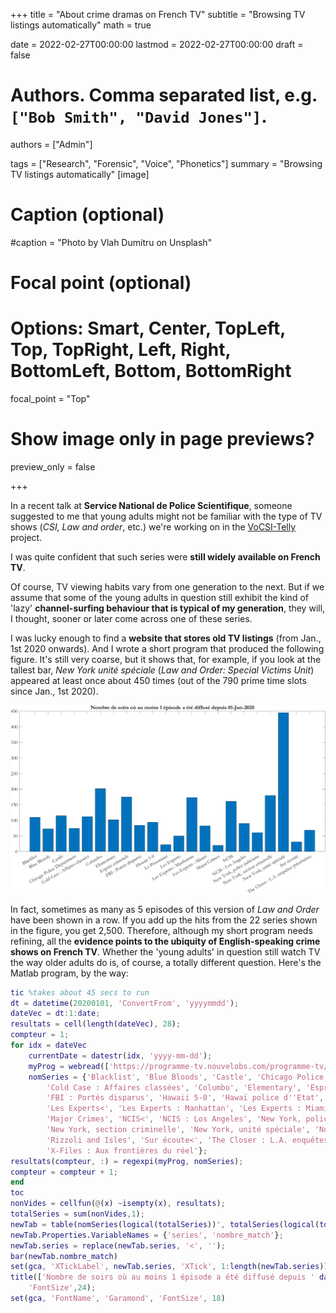 +++
title = "About crime dramas on French TV"
subtitle = "Browsing TV listings automatically"
math = true

date = 2022-02-27T00:00:00
lastmod = 2022-02-27T00:00:00
draft = false


# Authors. Comma separated list, e.g. `["Bob Smith", "David Jones"]`.
authors = ["Admin"]

tags = ["Research", "Forensic", "Voice", "Phonetics"]
summary = "Browsing TV listings automatically"
[image]
  # Caption (optional)
  #caption = "Photo by Vlah Dumitru on Unsplash"

  # Focal point (optional)
  # Options: Smart, Center, TopLeft, Top, TopRight, Left, Right, BottomLeft, Bottom, BottomRight
  focal_point = "Top"

  # Show image only in page previews?
  preview_only = false

+++

In a recent talk at __Service National de Police Scientifique__, someone suggested to me that young adults might not be familiar with the type of TV shows (*CSI, Law and order*, etc.) we're working on in the [VoCSI-Telly](/project/vocsitelly) project. 

I was quite confident that such series were __still widely available on French TV__. 

Of course, TV viewing habits vary from one generation to the next. But if we assume that some of the young adults in question still exhibit the kind of 'lazy' __channel-surfing behaviour that is typical of my generation__, they will, I thought, sooner or later come across one of these series.

I was lucky enough to find a __website that stores old TV listings__ (from Jan., 1st 2020 onwards). And I wrote a short program that produced the following figure. It's still very coarse, but it shows that, for example, if you look at the tallest bar, *New York unité spéciale* (*Law and Order: Special Victims Unit*) appeared at least once about 450 times (out of the 790 prime time slots since Jan., 1st 2020). 

![tv program](diffusionTV.png)

In fact, sometimes as many as 5 episodes of this version of *Law and Order* have been shown in a row. If you add up the hits from the 22 series shown in the figure, you get 2,500. Therefore, although my short program needs refining, all the __evidence points to the ubiquity of English-speaking crime shows on French TV__. Whether the 'young adults' in question still watch TV the way older adults do is, of course, a totally different question. Here's the Matlab program, by the way:

```matlab
tic %takes about 45 secs to run
dt = datetime(20200101, 'ConvertFrom', 'yyyymmdd');
dateVec = dt:1:date;
resultats = cell(length(dateVec), 28);
compteur = 1;
for idx = dateVec
    currentDate = datestr(idx, 'yyyy-mm-dd');
    myProg = webread(['https://programme-tv.nouvelobs.com/programme-tv/' currentDate '/']);
    nomSeries = {'Blacklist', 'Blue Bloods', 'Castle', 'Chicago Police Department',...
        'Cold Case : Affaires classées', 'Columbo', 'Elementary', 'Esprits criminels',...
        'FBI : Portés disparus', 'Hawaii 5-0', 'Hawaï police d''Etat', 'Le Prisonnier<',...
        'Les Experts<', 'Les Experts : Manhattan', 'Les Experts : Miami', 'Lie to Me',...
        'Major Crimes', 'NCIS<', 'NCIS : Los Angeles', 'New York, police judiciaire',...
        'New York, section criminelle', 'New York, unité spéciale', 'Numb3rs', 'Person of Interest',...
        'Rizzoli and Isles', 'Sur écoute<', 'The Closer : L.A. enquêtes prioritaires',...
        'X-Files : Aux frontières du réel'};
resultats(compteur, :) = regexpi(myProg, nomSeries);
compteur = compteur + 1;
end
toc
nonVides = cellfun(@(x) ~isempty(x), resultats);
totalSeries = sum(nonVides,1);
newTab = table(nomSeries(logical(totalSeries))', totalSeries(logical(totalSeries))');
newTab.Properties.VariableNames = {'series', 'nombre_match'};
newTab.series = replace(newTab.series, '<', '');
bar(newTab.nombre_match)
set(gca, 'XTickLabel', newTab.series, 'XTick', 1:length(newTab.series))
title(['Nombre de soirs où au moins 1 épisode a été diffusé depuis ' datestr(dateVec(1))], 'FontName', 'Garamond',...
    'FontSize',24);
set(gca, 'FontName', 'Garamond', 'FontSize', 18)
```